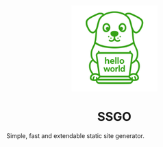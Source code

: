 <p align="center"><img src="/logo.svg" alt="Logo" width="200" /></p>
<h1 align="center">SSGO</h1>
<p>Simple, fast and extendable static site generator.</p>